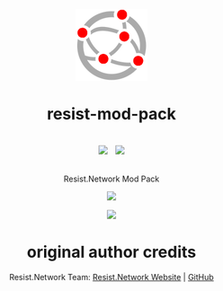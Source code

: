 <p align="center"><img src="https://github.com/resist-network/extras-pack/blob/master/images/128x128.png?raw=true"></p>
<h1 align="center">
resist-mod-pack<br />
<p align="center"><img style="display:inline;" src="http://cf.way2muchnoise.eu/versions/resist-mod-pack_latest.svg">&nbsp;&nbsp;<img style="display:inline;" src="http://cf.way2muchnoise.eu/resist-mod-pack.svg"></p>
</h1>
<p align="center">Resist.Network Mod Pack</p>
<p align="center"><img src="https://resist.network/wp-content/uploads/2018/12/ud1L2Lx.png"></p>
<p align="center"><img src="https://resist.network/wp-content/uploads/2018/12/HTNzWnY.png"></p>


<h1 align="center">original author credits</h1>
<p align="center">Resist.Network Team: <a href="https://resist.network">Resist.Network Website</a> | <a href="https://github.com/resist-network">GitHub</a></p>
